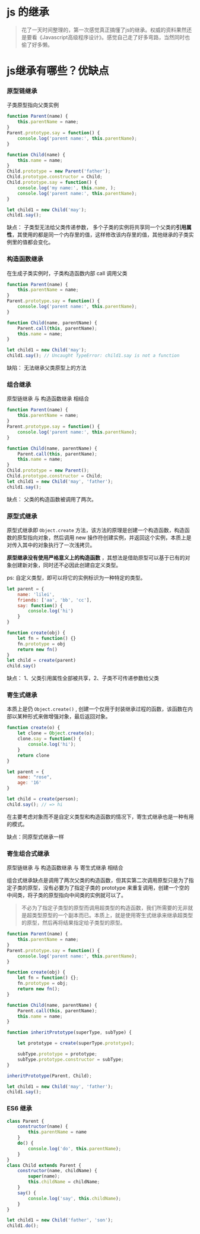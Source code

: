 <!--
Created: Wen Feb 05 2020 23:21:53 GMT+0800 (China Standard Time)
Modified: Sun Jun 14 2020 23:47:19 GMT+0800 (China Standard Time)
-->
<!-- js -->

# js 的继承
> 花了一天时间整理的，第一次感觉真正搞懂了js的继承。权威的资料果然还是要看《Javascript高级程序设计》。感觉自己走了好多弯路，当然同时也偷了好多懒。

# js继承有哪些？优缺点

### 原型链继承

子类原型指向父类实例

``` js
function Parent(name) {
    this.parentName = name;
}
Parent.prototype.say = function() {
    console.log('parent name:', this.parentName);
}

function Child(name) {
    this.name = name;
}
Child.prototype = new Parent('father');
Child.prototype.constructor = Child;
Child.prototype.say = function() {
    console.log('my name:', this.name, );
    console.log('parent name:', this.parentName);
}

let child1 = new Child('may');
child1.say();
```

缺点：
子类型无法给父类传递参数，
多个子类的实例将共享同一个父类的**引用属性**，其使用的都是同一个内存里的值，这样修改该内存里的值，其他继承的子类实例里的值都会变化。

### 构造函数继承

在生成子类实例时，子类构造函数内部 call 调用父类

``` js
function Parent(name) {
    this.parentName = name;
}
Parent.prototype.say = function() {
    console.log('parent name:', this.parentName);
}

function Child(name, parentName) {
    Parent.call(this, parentName);
    this.name = name;
}

let child1 = new Child('may');
child1.say(); // Uncaught TypeError: child1.say is not a function
```

缺陷：
无法继承父类原型上的方法

### 组合继承

原型链继承 与 构造函数继承 相结合

``` js
function Parent(name) {
    this.parentName = name;
}
Parent.prototype.say = function() {
    console.log('parent name:', this.parentName);
}

function Child(name, parentName) {
    Parent.call(this, parentName);
    this.name = name;
}
Child.prototype = new Parent();
Child.prototype.constructor = Child;
let child1 = new Child('may', 'father');
child1.say();
```

缺点：
父类的构造函数被调用了两次。

### 原型式继承

原型式继承即 `Object.create` 方法，该方法的原理是创建一个构造函数，构造函数的原型指向对象，然后调用 new 操作符创建实例，并返回这个实例，本质上是对传入其中的对象执行了一次浅拷贝。

**原型继承没有使用严格意义上的构造函数** ，其想法是借助原型可以基于已有的对象创建新对象，同时还不必因此创建自定义类型。

ps: 自定义类型，即可以将它的实例标识为一种特定的类型。

``` js
let parent = {
    name: 'lilei',
    friends: ['aa', 'bb', 'cc'],
    say: function() {
        console.log('hi')
    }
}

function create(obj) {
    let fn = function() {}
    fn.prototype = obj
    return new fn()
}
let child = create(parent)
child.say()
```

缺点：
1、父类引用属性全部被共享，2、子类不可传递参数给父类

### 寄生式继承

本质上是仍 `Object.create()` , 创建一个仅用于封装继承过程的函数，该函数在内部以某种形式来做增强对象，最后返回对象。

``` js
function create(o) {
    let clone = Object.create(o);
    clone.say = function() {
        console.log('hi');
    }
    return clone
}

let parent = {
    name: "rose",
    age: '16'
}

let child = create(person);
child.say(); // => hi
```

在主要考虑对象而不是自定义类型和构造函数的情况下，寄生式继承也是一种有用的模式。

缺点：同原型式继承一样

### 寄生组合式继承 

原型链继承 与 构造函数继承 与 寄生式继承 相结合

组合式继承缺点是调用了两次父类的构造函数，但其实第二次调用原型只是为了指定子类的原型，没有必要为了指定子类的 prototype 来重复调用，创建一个空的中间类，将子类的原型指向中间类的实例就可以了。

> 不必为了指定子类型的原型而调用超类型的构造函数，我们所需要的无非就是超类型原型的一个副本而已。本质上，就是使用寄生式继承来继承超类型的原型，然后再将结果指定给子类型的原型。

``` js
function Parent(name) {
    this.parentName = name;
}
Parent.prototype.say = function() {
    console.log('parent name:', this.parentName);
}

function create(obj) {
    let fn = function() {};
    fn.prototype = obj;
    return new fn();
}

function Child(name, parentName) {
    Parent.call(this, parentName);
    this.name = name;
}

function inheritPrototype(superType, subType) {

    let prototype = create(superType.prototype);

    subType.prototype = prototype;
    subType.prototype.constructor = subType;
}

inheritPrototype(Parent, Child);

let child1 = new Child('may', 'father');
child1.say();
```

### ES6 继承

``` js
class Parent {
    constructor(name) {
        this.parentName = name
    }
    do() {
        console.log('do', this.parentName);
    }
}
class Child extends Parent {
    constructor(name, childName) {
        super(name);
        this.childName = childName;
    }
    say() {
        console.log('say', this.childName);
    }
}

let child1 = new Child('father', 'son');
child1.do();
```
